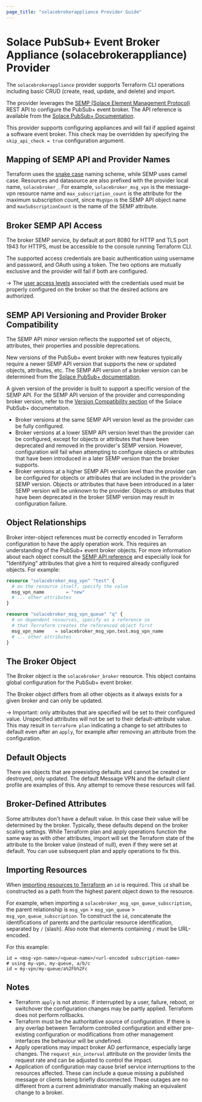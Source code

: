 ```yaml
---
page_title: "solacebrokerappliance Provider Guide"
---
```


# Solace PubSub+ Event Broker Appliance (solacebrokerappliance) Provider

The `solacebrokerappliance` provider supports Terraform CLI operations including basic CRUD (create, read, update, and delete) and import.

The provider leverages the [SEMP (Solace Element Management Protocol)](https://docs.solace.com/Admin/SEMP/Using-SEMP.htm) REST API to configure the PubSub+ event broker. The API reference is available from the [Solace PubSub+ Documentation](https://docs.solace.com/API-Developer-Online-Ref-Documentation/swagger-ui/appliance/config/index.html).

This provider supports configuring appliances and will fail if applied against a software event broker. This check may be overridden by specifying the `skip_api_check = true` configuration argument.

## Mapping of SEMP API and Provider Names

Terraform uses the [snake case](https://en.wikipedia.org/wiki/Snake_case) naming scheme, while SEMP uses camel case. Resources and datasource are also prefixed with the provider local name, `solacebroker_`.  For example, `solacebroker_msg_vpn` is the message-vpn resource name and `max_subscription_count` is the attribute for the maximum subscription count, since `MsgVpn` is the SEMP API object name and `maxSubscriptionCount` is the name of the SEMP attribute.

## Broker SEMP API Access

The broker SEMP service, by default at port 8080 for HTTP and TLS port 1943 for HTTPS, must be accessible to the console running Terraform CLI.

The supported access credentials are basic authentication using username and password, and OAuth using a token. The two options are mutually exclusive and the provider will fail if both are configured.

-> The [user access levels](https://docs.solace.com/Admin/CLI-User-Access-Levels.htm) associated with the credentials used must be properly configured on the broker so that the desired actions are authorized.

## SEMP API Versioning and Provider Broker Compatibility

The SEMP API minor version reflects the supported set of objects, attributes, their properties and possible deprecations.

New versions of the PubSub+ event broker with new features typically require a newer SEMP API version that supports the new or updated objects, attributes, etc. The SEMP API version of a broker version can be determined from the [Solace PubSub+ documentation](https://docs.solace.com/Admin/SEMP/SEMP-API-Versions.htm#SEMP_v2_to_SolOS_Version_Mapping).

A given version of the provider is built to support a specific version of the SEMP API. For the SEMP API version of the provider and corresponding broker version, refer to the [Version Compatibility section](https://docs.solace.com/Admin/SEMP/Declarative-SEMP.htm#Version) of the Solace PubSub+ documentation.

* Broker versions at the same SEMP API version level as the provider can be fully configured.
* Broker versions at a lower SEMP API version level than the provider can be configured, except for objects or attributes that have been deprecated and removed in the provider's SEMP version. However, configuration will fail when attempting to configure objects or attributes that have been introduced in a later SEMP version than the broker supports.
* Broker versions at a higher SEMP API version level than the provider can be configured for objects or attributes that are included in the provider's SEMP version. Objects or attributes that have been introduced in a later SEMP version will be unknown to the provider. Objects or attributes that have been deprecated in the broker SEMP version may result in configuration failure.

## Object Relationships

Broker inter-object references must be correctly encoded in Terraform configuration to have the apply operation work. This requires an understanding of the PubSub+ event broker objects. For more information about each object consult the [SEMP API reference](https://docs.solace.com/API-Developer-Online-Ref-Documentation/swagger-ui/appliance/config/index.html) and especially look for "Identifying" attributes that give a hint to required already configured objects.
For example:

```terraform
resource "solacebroker_msg_vpn" "test" {
  # on the resource itself, specify the value
  msg_vpn_name        = "new"
  # ... other attributes
}

resource "solacebroker_msg_vpn_queue" "q" {
  # on dependent resources, specify as a reference so
  # that Terraform creates the referenced object first
  msg_vpn_name    = solacebroker_msg_vpn.test.msg_vpn_name
  # ... other attributes
}
```

## The Broker Object

The Broker object is the `solacebroker_broker` resource. This object contains global configuration for the PubSub+ event broker.

The Broker object differs from all other objects as it always exists for a given broker and can only be updated.

-> Important: only attributes that are specified will be set to their configured value. Unspecified attributes will not be set to their default-attribute value. This may result in `terraform plan` indicating a change to set attributes to default even after an `apply`, for example after removing an attribute from the configuration.

## Default Objects

There are objects that are preexisting defaults and cannot be created or destroyed, only updated. The default Message VPN and the default client profile are examples of this. Any attempt to remove these resources will fail.

## Broker-Defined Attributes

Some attributes don't have a default value. In this case their value will be determined by the broker. Typically, these defaults depend on the broker scaling settings. While Terraform plan and apply operations function the same way as with other attributes, import will set the Terraform state of the attribute to the broker value (instead of null), even if they were set at default. You can use subsequent plan and apply operations to fix this. 

## Importing Resources

When [importing resources to Terraform](https://developer.hashicorp.com/terraform/language/import#syntax) an `id` is required. This `id` shall be constructed as a path from the highest parent object down to the resource.

For example, when importing a `solacebroker_msg_vpn_queue_subscription`, the parent relationship is `msg_vpn` > `msg_vpn_queue` > `msg_vpn_queue_subscription`. To construct the `id`, concatenate the identifications of parents and the particular resource identification, separated by `/` (slash). Also note that elements containing `/` must be URL-encoded.

For this example:
```
id = <msg-vpn-name>/<queue-name>/<url-encoded subscription-name>
# using my-vpn, my-queue, a/b/c
id = my-vpn/my-queue/a%2Fb%2Fc
```

## Notes

* Terraform `apply` is not atomic.  If interrupted by a user, failure, reboot, or switchover the configuration changes may be partly applied.  Terraform does not perform rollbacks.
* Terraform must be the authoritative source of configuration.  If there is any overlap between Terraform controlled configuration and either pre-existing configuration or modifications from other management interfaces the behaviour will be undefined.
* Apply operations may impact broker AD performance, especially large changes.  The `request_min_interval` attribute on the provider limits the request rate and can be adjusted to control the impact.
* Application of configuration may cause brief service interruptions to the resources affected.  These can include a queue missing a published message or clients being briefly disconnected.  These outages are no different from a current administrator manually making an equivalent change to a broker.